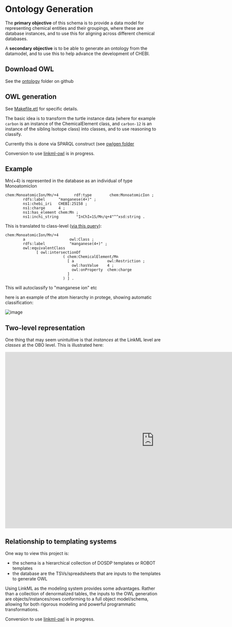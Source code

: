 # Ontology Generation

The **primary objective** of this schema is to provide a data model for
representing chemical entities and their groupings, where these are
database instances, and to use this for aligning across different
chemical databases.

A **secondary objective** is to be able to generate an ontology from the
datamodel, and to use this to help advance the development of CHEBI.

## Download OWL

See the [ontology](https://github.com/chemkg/chemrof/blob/master/ontology) folder on github

## OWL generation

See
[Makefile.etl](https://github.com/cmungall/chem-schema/tree/master/Makefile.etl)
for specific details.

The basic idea is to transform the turtle instance data (where for
example `carbon` is an instance of the ChemicalElement class, and
`carbon-12` is an instance of the sibling Isotope class) into classes,
and to use reasoning to classify.

Currently this is done via SPARQL construct (see [owlgen folder](https://github.com/cmungall/chem-schema/tree/master/sparql/owlgen)

Conversion to use [linkml-owl](https://linkml.io/linkml-owl) is in progress.

## Example

Mn(+4) is represented in the database as an individual of type MonoatomicIon

```turtle
chem:MonoatomicIon/Mn/+4       rdf:type        chem:MonoatomicIon ;
        rdfs:label      "manganese(4+)" ;
        ns1:chebi_iri   CHEBI:25158 ;
        ns1:charge      4 ;
        ns1:has_element chem:Mn ;
        ns1:inchi_string        "InChI=1S/Mn/q+4"^^xsd:string .
```

This is translated to class-level ([via this query](https://github.com/cmungall/chem-schema/blob/master/sparql/owlgen/gen-MonoatomicIon.rq)):

```turtle
chem:MonoatomicIon/Mn/+4
        a                    owl:Class ;
        rdfs:label           "manganese(4+)" ;
        owl:equivalentClass
              [ owl:intersectionOf
                          ( chem:ChemicalElement/Mn
                            [ a               owl:Restriction ;
                              owl:hasValue    4 ;
                              owl:onProperty  chem:charge
                            ]
                          ) ] .
```

This will autoclassify to "manganese ion" etc

here is an example of the atom hierarchy in protege, showing automatic classification:

![image](https://user-images.githubusercontent.com/50745/113934643-de047280-97aa-11eb-859a-5c3650871cb5.png)


## Two-level representation

One thing that may seem unintuitive is that *instances* at the LinkML level are *classes* at the OBO level. This is illustrated here:

<iframe src="https://docs.google.com/presentation/d/e/2PACX-1vTtQv4MLicg0nW1ehl7v9-ga3OCDB8Cr4Pf7M8B-YkvEoaUypuOYRSqqDCavADIr28KlZ6TwatcqQV_/embed?start=false&loop=false&delayms=3000" frameborder="0" width="960" height="569" allowfullscreen="true" mozallowfullscreen="true" webkitallowfullscreen="true"></iframe>

## Relationship to templating systems

One way to view this project is:

 - the schema is a hierarchical collection of DOSDP templates or ROBOT templates
 - the database are the TSVs/spreadsheets that are inputs to the templates to generate OWL

Using LinkML as the modeling system provides some advantages. Rather
than a collection of denormalized tables, the inputs to the OWL
generation are objects/instances/rows conforming to a full object
model/schema, allowing for both rigorous modeling and powerful programmatic transformations.

Conversion to use [linkml-owl](https://linkml.io/linkml-owl) is in progress.

